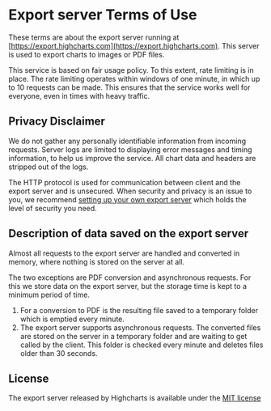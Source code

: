 Export server Terms of Use 
=============

These terms are about the export server running at [https://export.highcharts.com](https://export.highcharts.com). This server is used to export charts to images or PDF files.

This service is based on fair usage policy. To this extent, rate limiting is in place. The rate limiting operates within windows of one minute, in which up to 10 requests can be made. This ensures that the service works well for everyone, even in times with heavy traffic.

Privacy Disclaimer
------------------

We do not gather any personally identifiable information from incoming requests. Server logs are limited to displaying error messages and timing information, to help us improve the service. All chart data and headers are stripped out of the logs.

The HTTP protocol is used for communication between client and the export server and is unsecured. When security and privacy is an issue to you, we recommend [setting up your own export server](/docs/export-module/setting-up-the-server) which holds the level of security you need. 

Description of data saved on the export server
----------------------------------------------

Almost all requests to the export server are handled and converted in memory, where nothing is stored on the server at all.

The two exceptions are PDF conversion and asynchronous requests. For this we store data on the export server, but the storage time is kept to a minimum period of time. 

1.  For a conversion to PDF is the resulting file saved to a temporary folder which is emptied every minute. 
2.  The export server supports asynchronous requests. The converted files are stored on the server in a temporary folder and are waiting to get called by the client. This folder is checked every minute and deletes files older than 30 seconds.

License
-------

The export server released by Highcharts is available under the [MIT license](https://raw.githubusercontent.com/highcharts/node-export-server/master/LICENSE)
